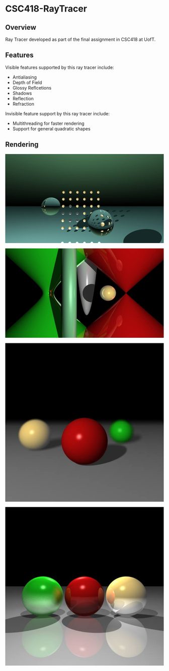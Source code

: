 # CSC418-RayTracer

## Overview

Ray Tracer developed as part of the final assignment in CSC418 at UofT.

## Features

Visible features supported by this ray tracer include: 
- Antialiasing
- Depth of Field
- Glossy Reflcetions
- Shadows
- Reflection
- Refraction

Invisible feature support by this ray tracer include:
- Multithreading for faster rendering
- Support for general quadratic shapes

## Rendering

![Alt text](/images/img1.jpg)

![Alt text](/images/img2.jpg)

![Alt text](/images/img3.jpg)

![Alt text](/images/img4.jpg)
